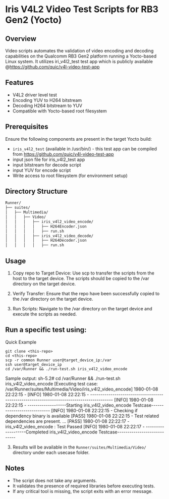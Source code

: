 # Iris V4L2 Video Test Scripts for RB3 Gen2 (Yocto)

## Overview

Video scripts automates the validation of video encoding and decoding capabilities on the Qualcomm RB3 Gen2 platform running a Yocto-based Linux system. It utilizes iri_v4l2_test test app which is publicly available @https://github.com/quic/v4l-video-test-app

## Features

- V4L2 driver level test
- Encoding YUV to H264 bitstream
- Decoding H264 bitstream to YUV
- Compatible with Yocto-based root filesystem

## Prerequisites

Ensure the following components are present in the target Yocto build:

- `iris_v4l2_test` (available in /usr/bin/) - this test app can be compiled from https://github.com/quic/v4l-video-test-app
- input json file for iris_v4l2_test app
- input bitstream for decode script
- input YUV for encode script
- Write access to root filesystem (for environment setup)

## Directory Structure

```bash
Runner/
├── suites/
│   ├── Multimedia/
│   │   ├── Video/
│   │   │   ├── iris_v4l2_video_encode/
│   │   │   │   ├── H264Encoder.json
│   │   │   │   ├── run.sh
│   │   │   ├── iris_v4l2_video_decode/    
│   │   │   │   ├── H264Decoder.json
│   │   │   │   ├── run.sh      
```

## Usage

1. Copy repo to Target Device: Use scp to transfer the scripts from the host to the target device. The scripts should be copied to the /var directory on the target device.

2. Verify Transfer: Ensure that the repo have been successfully copied to the /var directory on the target device.

3. Run Scripts: Navigate to the /var directory on the target device and execute the scripts as needed.

Run a specific test using:
---
Quick Example
```
git clone <this-repo>
cd <this-repo>
scp -r common Runner user@target_device_ip:/var
ssh user@target_device_ip 
cd /var/Runner && ./run-test.sh iris_v4l2_video_encode
```
Sample output:
sh-5.2# cd /var/Runner && ./run-test.sh iris_v4l2_video_encode
[Executing test case: /var/Runner/suites/Multimedia/Video/iris_v4l2_video_encode] 1980-01-08 22:22:15 -
[INFO] 1980-01-08 22:22:15 - -----------------------------------------------------------------------------------------
[INFO] 1980-01-08 22:22:15 - -------------------Starting iris_v4l2_video_encode Testcase----------------------------
[INFO] 1980-01-08 22:22:15 - Checking if dependency binary is available
[PASS] 1980-01-08 22:22:15 - Test related dependencies are present.
...
[PASS] 1980-01-08 22:22:17 - iris_v4l2_video_encode : Test Passed
[INFO] 1980-01-08 22:22:17 - -------------------Completed iris_v4l2_video_encode Testcase----------------------------

3. Results will be available in the `Runner/suites/Multimedia/Video/` directory under each usecase folder.

## Notes

- The script does not take any arguments.
- It validates the presence of required libraries before executing tests.
- If any critical tool is missing, the script exits with an error message.